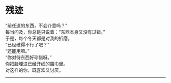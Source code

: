# 残迹

“前任送的东西，不会介意吗？”
\
每当问及，你总是只说着：“东西本身又没有过错。”
\
于是，每个冬天都是对我的折磨。
\
“已经破得不行了吧？”
\
“还能用嘛。”
\
“你对待东西好珍惜呀。”
\
你把脸埋进已经开线的围巾里。
\
对这样的你，既喜欢又讨厌。














---
